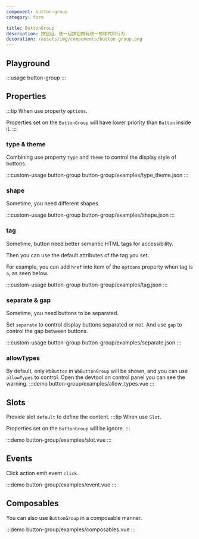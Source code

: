 ```yaml
---
component: button-group
category: form

title: ButtonGroup
description: 按钮组，使一组按钮拥有统一的样式和行为.
decoration: /assets/img/components/button-group.png
---
```


## Playground

:::usage button-group
:::

## Properties

:::tip
When use property `options`.

Properties set on the `ButtonGroup` will have lower priority than `Button` inside it.
:::

### type & theme

Combining use property `type` and `theme` to control the display style of buttons.

:::custom-usage button-group
button-group/examples/type_theme.json
:::

### shape

Sometime, you need different shapes.

:::custom-usage button-group
button-group/examples/shape.json
:::

### tag

Sometime, button need better semantic HTML tags for accessibility.

Then you can use the default attributes of the tag you set.

For example, you can add `href` into item of the `options` property when tag is `a`, as seen below.

:::custom-usage button-group
button-group/examples/tag.json
:::

### separate & gap

Sometime, you need buttons to be separated.

Set `separate` to control display buttons separated or not.
And use `gap` to control the gap between buttons.

:::custom-usage button-group
button-group/examples/separate.json
:::

### allowTypes
By default, only `WbButton` in `WbButtonGroup` will be shown, and you can use `allowTypes` to control. Open the devtool on control panel you can see the warning.
:::demo
button-group/examples/allow_types.vue
:::


## Slots

Provide slot `default` to define the content.
:::tip
When use `Slot`.

Properties set on the `ButtonGroup` will be ignore.
:::

:::demo
button-group/examples/slot.vue
:::

## Events

Click action emit event `click`.

:::demo
button-group/examples/event.vue
:::

## Composables

You can also use `ButtonGroup` in a composable manner.

:::demo
button-group/examples/composables.vue
:::
